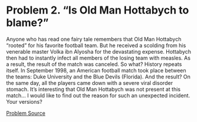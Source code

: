 # Problem 2. “Is Old Man Hottabych to blame?”

Anyone who has read one fairy tale remembers that Old Man Hottabych “rooted” for his favorite football team. But he received a scolding from his venerable master Volka ibn Alyosha for the devastating expense. Hottabych then had to instantly infect all members of the losing team with measles. As a result, the result of the match was canceled. So what? History repeats itself. In September 1998, an American football match took place between the teams: Duke University and the Blue Devils (Florida). And the result? On the same day, all the players came down with a severe viral disorder stomach. It’s interesting that Old Man Hottabych was not present at this match... I would like to find out the reason for such an unexpected incident. Your versions?

[Problem Source](https://www.trizland.ru/tasks/1777/)
